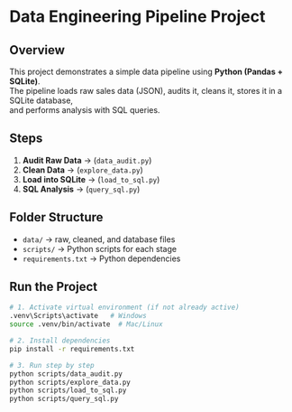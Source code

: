   # Data Engineering Pipeline Project

## Overview
This project demonstrates a simple data pipeline using **Python (Pandas + SQLite)**.  
The pipeline loads raw sales data (JSON), audits it, cleans it, stores it in a SQLite database,  
and performs analysis with SQL queries.

## Steps
1. **Audit Raw Data** → (`data_audit.py`)
2. **Clean Data** → (`explore_data.py`)
3. **Load into SQLite** → (`load_to_sql.py`)
4. **SQL Analysis** → (`query_sql.py`)

## Folder Structure
- `data/` → raw, cleaned, and database files
- `scripts/` → Python scripts for each stage
- `requirements.txt` → Python dependencies

## Run the Project
```bash
# 1. Activate virtual environment (if not already active)
.venv\Scripts\activate   # Windows
source .venv/bin/activate  # Mac/Linux

# 2. Install dependencies
pip install -r requirements.txt

# 3. Run step by step
python scripts/data_audit.py
python scripts/explore_data.py
python scripts/load_to_sql.py
python scripts/query_sql.py
